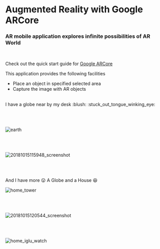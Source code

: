 # Augmented Reality with Google ARCore

### AR mobile application explores infinite possibilities of AR World

<br>

Check out the quick start guide for  [Google ARCore](https://developers.google.com/ar/develop/java/quickstart)<br>

This application provides the following facilities<br>

* Place an object in specified selected area
* Capture the image with AR objects

<br>
I have a globe near by my desk  :blush:   :stuck_out_tongue_winking_eye:

<br><br>

![earth](https://user-images.githubusercontent.com/39777674/46940264-f128a280-d085-11e8-90bd-b57ac1cbc54b.gif)



<br><br>

![20181015115948_screenshot](https://user-images.githubusercontent.com/39777674/46934347-0ba65000-d075-11e8-8437-32288e897650.jpg)

<br><br>


And I have more   :stuck_out_tongue:  A Globe and a House  :laughing:
<br>


![home_tower](https://user-images.githubusercontent.com/39777674/46940345-2634f500-d086-11e8-8496-8790aa039cfb.gif)


<br><br>

![20181015120544_screenshot](https://user-images.githubusercontent.com/39777674/46934332-f7625300-d074-11e8-82bf-3975d98bbb72.jpg)

<br><br>

![home_iglu_watch](https://user-images.githubusercontent.com/39777674/46940483-7449f880-d086-11e8-88b5-07552896fd92.gif)

<br>
